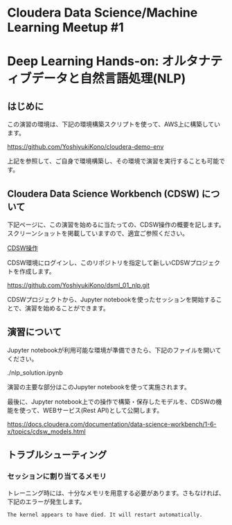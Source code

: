# Cloudera Data Science/Machine Learning Meetup #1 
# Deep Learning Hands-on: オルタナティブデータと自然言語処理(NLP)

## はじめに

この演習の環境は、下記の環境構築スクリプトを使って、AWS上に構築しています。

https://github.com/YoshiyukiKono/cloudera-demo-env

上記を参照して、ご自身で環境構築し、その環境で演習を実行することも可能です。

## Cloudera Data Science Workbench (CDSW) について

下記ページに、この演習を始めるに当たっての、CDSW操作の概要を記します。スクリーンショットを掲載していますので、適宜ご参照ください。

[CDSW操作](./docs/cdsw.md)

CDSW環境にログインし、このリポジトリを指定して新しいCDSWプロジェクトを作成します。

https://github.com/YoshiyukiKono/dsml_01_nlp.git

CDSWプロジェクトから、Jupyter notebookを使ったセッションを開始することで、演習を始めることができます。

## 演習について

Jupyter notebookが利用可能な環境が準備できたら、下記のファイルを開いてください。

./nlp_solution.ipynb

演習の主要な部分はこのJupyter notebookを使って実施されます。

最後に、Jupyter notebook上での操作で構築・保存したモデルを、CDSWの機能を使って、WEBサービス(Rest API)として公開します。

https://docs.cloudera.com/documentation/data-science-workbench/1-6-x/topics/cdsw_models.html

## トラブルシューティング


### セッションに割り当てるメモリ
トレーニング時には、十分なメモリを用意する必要があります。さもなければ、下記のエラーが発生します。

`The kernel appears to have died. It will restart automatically.`
